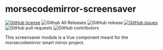 # morsecodemirror-screensaver
[![GitHub license](https://img.shields.io/github/license/morsecodemedia/morsecodemirror-screensaver.svg)](https://github.com/morsecodemedia/morsecodemirror-screensaver/blob/master/LICENSE)
![Github All Releases](https://img.shields.io/github/downloads/morsecodemedia/morsecodemirror-screensaver/total.svg)
![GitHub release](https://img.shields.io/github/downloads/morsecodemedia/morsecodemirror-screensaver/v01.00.00/total.svg)
[![GitHub issues](https://img.shields.io/github/issues/morsecodemedia/morsecodemirror-screensaver.svg)](https://github.com/morsecodemedia/morsecodemirror-screensaver/issues)
![GitHub pull requests](https://img.shields.io/github/issues-pr/morsecodemedia/morsecodemirror-screensaver.svg)
![GitHub contributors](https://img.shields.io/github/contributors/morsecodemedia/morsecodemirror-screensaver.svg)

This screensaver module is a Vue component meant for the morsecodemirror smart mirror project.
